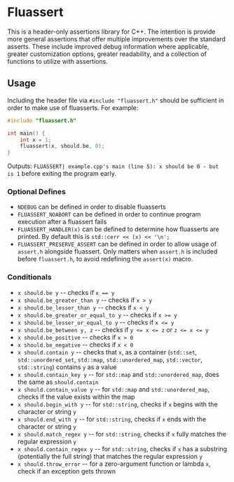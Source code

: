 # Fluassert

This is a header-only assertions library for C++. The intention is provide more general assertions that offer multiple improvements over the standard asserts. These include improved debug information where applicable, greater customization options, greater readability, and a collection of functions to utilize with assertions.

## Usage

Including the header file via `#include "fluassert.h"` should be sufficient in order to make use of fluasserts. For example:

```cpp
#include "fluassert.h"

int main() {
	int x = 1;
	fluassert(x, should.be, 0);
}
```
Outputs: `FLUASSERT| example.cpp's main (line 5): x should be 0 - but is 1` before exiting the program early.

### Optional Defines

* `NDEBUG` can be defined in order to disable fluasserts
* `FLUASSERT_NOABORT` can be defined in order to continue program execution after a fluassert fails
* `FLUASSERT_HANDLER(x)` can be defined to determine how fluasserts are printed. By default this is `std::cerr << (x) << '\n';`
* `FLUASSERT_PRESERVE_ASSERT` can be defined in order to allow usage of `assert.h` alongside fluassert. Only matters when `assert.h` is included before `fluassert.h`, to avoid redefining the `assert(x)` macro.

### Conditionals

* `x should.be y` -- checks if `x == y`
* `x should.be_greater_than y` -- checks if `x > y`
* `x should.be_lesser_than y` -- checks if `x < y`
* `x should.be_greater_or_equal_to y` -- checks if `x >= y`
* `x should.be_lesser_or_equal_to y` -- checks if `x <= y`
* `x should.be_between y, z` -- checks if `y <= x <= z` or `z <= x <= y`
* `x should.be_positive` -- checks if `x > 0`
* `x should.be_negative` -- checks if `x < 0`
* `x should.contain y` -- checks that `x`, as a container (`std::set`, `std::unordered_set`, `std::map`, `std::unordered_map`, `std::vector`, `std::string`) contains `y` as a value
* `x should.contain_key y` -- for `std::map` and `std::unordered_map`, does the same as `should.contain`
* `x should.contain_value y` -- for `std::map` and `std::unordered_map`, checks if the value exists within the map
* `x should.begin_with y` -- for `std::string`, checks if `x` begins with the character or string `y`
* `x should.end_with y` -- for `std::string`, checks if `x` ends with the character or string `y`
* `x should.match_regex y` -- for `std::string`, checks if `x` fully matches the regular expression `y`
* `x should.contain_regex y` -- for `std::string`, checks if `x` has a substring (potentially the full string) that matches the regular expression `y`
* `x should.throw_error` -- for a zero-argument function or lambda `x`, check if an exception gets thrown